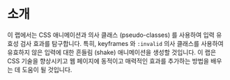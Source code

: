 # 소개

이 랩에서는 CSS 애니메이션과 의사 클래스 (pseudo-classes) 를 사용하여 입력 유효성 검사 효과를 탐구합니다. 특히, keyframes 와 `:invalid` 의사 클래스를 사용하여 유효하지 않은 입력에 대한 흔들림 (shake) 애니메이션을 생성할 것입니다. 이 랩은 CSS 기술을 향상시키고 웹 페이지에 동적이고 매력적인 효과를 추가하는 방법을 배우는 데 도움이 될 것입니다.
